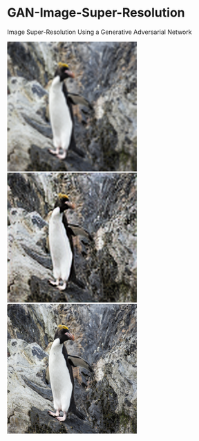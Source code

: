 # GAN-Image-Super-Resolution
Image Super-Resolution Using a Generative Adversarial Network

<div class="row">
  <div class="column">
    <img src="samples/results/inp_LR.png" alt="low resolution image" width="300">
  </div>
  <div class="column">
    <img src="samples/results/predict_HR.png" alt="predicted high resolution image" width="300">
  </div>
  <div class="column">
    <img src="samples/results/ref_HR.png" alt="high resolution image" width="300">
  </div>
</div>
